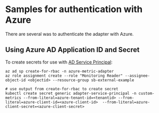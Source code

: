 # Samples for authentication with Azure
There are several was to authenticate the adapter with Azure.  

## Using Azure AD Application ID and Secret
To create secrets for use with [AD Service Principal](adapter-with-ad-sp.yaml):

```
az ad sp create-for-rbac -n azure-metric-adapter 
az role assignment create --role "Monitoring Reader" --assignee-object-id <objectid> --resource-group sb-external-example

# use output from create-for-rbac to create secret
kubectl create secret generic adapter-service-principal -n custom-metrics --from-literal=azure-tenant-id=<tenantid> --from-literal=azure-client-id=<azure-client-id>  --from-literal=azure-client-secret=<azure-client-secret>
```